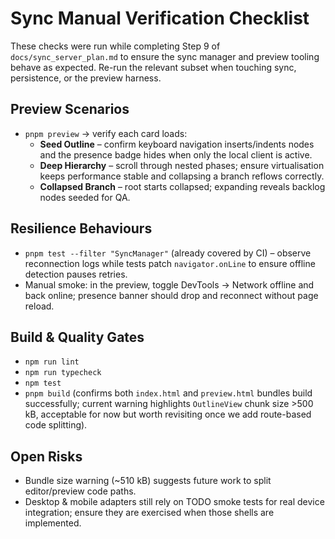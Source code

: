 # Sync Manual Verification Checklist

These checks were run while completing Step 9 of `docs/sync_server_plan.md` to ensure the sync
manager and preview tooling behave as expected. Re-run the relevant subset when touching sync,
persistence, or the preview harness.

## Preview Scenarios
- `pnpm preview` → verify each card loads:
  - **Seed Outline** – confirm keyboard navigation inserts/indents nodes and the presence badge hides
    when only the local client is active.
  - **Deep Hierarchy** – scroll through nested phases; ensure virtualisation keeps performance stable
    and collapsing a branch reflows correctly.
  - **Collapsed Branch** – root starts collapsed; expanding reveals backlog nodes seeded for QA.

## Resilience Behaviours
- `pnpm test --filter "SyncManager"` (already covered by CI) – observe reconnection logs while tests
  patch `navigator.onLine` to ensure offline detection pauses retries.
- Manual smoke: in the preview, toggle DevTools → Network offline and back online; presence banner
  should drop and reconnect without page reload.

## Build & Quality Gates
- `npm run lint`
- `npm run typecheck`
- `npm test`
- `pnpm build` (confirms both `index.html` and `preview.html` bundles build successfully; current
  warning highlights `OutlineView` chunk size >500 kB, acceptable for now but worth revisiting once
  we add route-based code splitting).

## Open Risks
- Bundle size warning (~510 kB) suggests future work to split editor/preview code paths.
- Desktop & mobile adapters still rely on TODO smoke tests for real device integration; ensure they
  are exercised when those shells are implemented.
